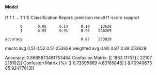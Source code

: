 #### Model
[1 1 1 ... 1 1 1]
Classification Report:
              precision    recall  f1-score   support

           0       0.08      0.14      0.10     13620
           1       0.95      0.91      0.93    240209

    accuracy                           0.87    253829
   macro avg       0.51      0.52      0.51    253829
weighted avg       0.90      0.87      0.88    253829

Accuracy: 0.8665873481753464
Confusion Matrix:
[[  1863  11757]
 [ 22107 218102]]
Confusion Matrix (%):
[[ 0.73395869  4.63185846]
 [ 8.70940673 85.92477613]]
